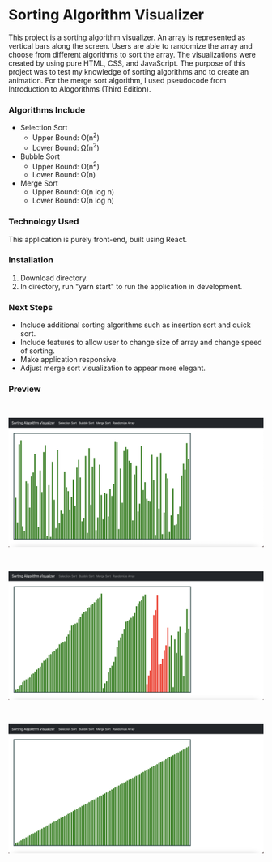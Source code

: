 # Sorting Algorithm Visualizer

This project is a sorting algorithm visualizer. An array is represented as vertical bars along the screen. Users are able to randomize the array and choose from different algorithms to sort the array. The visualizations were created by using pure HTML, CSS, and JavaScript.  The purpose of this project was to test my knowledge of sorting algorithms and to create an animation.  For the merge sort algorithm, I used pseudocode from Introduction to Alogorithms (Third Edition).

### Algorithms Include
- Selection Sort
    - Upper Bound: O(n<sup>2</sup>)
    - Lower Bound: Ω(n<sup>2</sup>)
- Bubble Sort
    - Upper Bound: O(n<sup>2</sup>)
    - Lower Bound: Ω(n)
- Merge Sort
    - Upper Bound: O(n log n)
    - Lower Bound: Ω(n log n)

### Technology Used
This application is purely front-end, built using React. 

### Installation
1. Download directory.
2. In directory, run "yarn start" to run the application in development.

### Next Steps

- Include additional sorting algorithms such as insertion sort and quick sort.
- Include features to allow user to change size of array and change speed of sorting.
- Make application responsive.
- Adjust merge sort visualization to appear more elegant.

### Preview

<br />

![Image One of Application](image_one.png)

<br />

![Image Two of Application](image_two.png)

<br />

![Image Three of Application](image_three.png)

<br />
